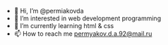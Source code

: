 - 👋 Hi, I’m @permiakovda
- 👀 I’m interested in web development programming
- 🌱 I’m currently learning html & css
- 📫 How to reach me permyakov.d.a.92@mail.ru

